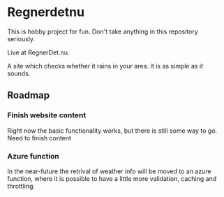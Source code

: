 # Regnerdetnu

This is hobby project for fun. Don't take anything in this repository seriously.

Live at RegnerDet.nu.

A site which checks whether it rains in your area. It is as simple as it sounds.

## Roadmap

### Finish website content
Right now the basic functionality works, but there is still some way to go. Need to finish content

### Azure function
In the near-future the retrival of weather info will be moved to an azure function, where it is possible to have a little more validation, caching and throttling.
